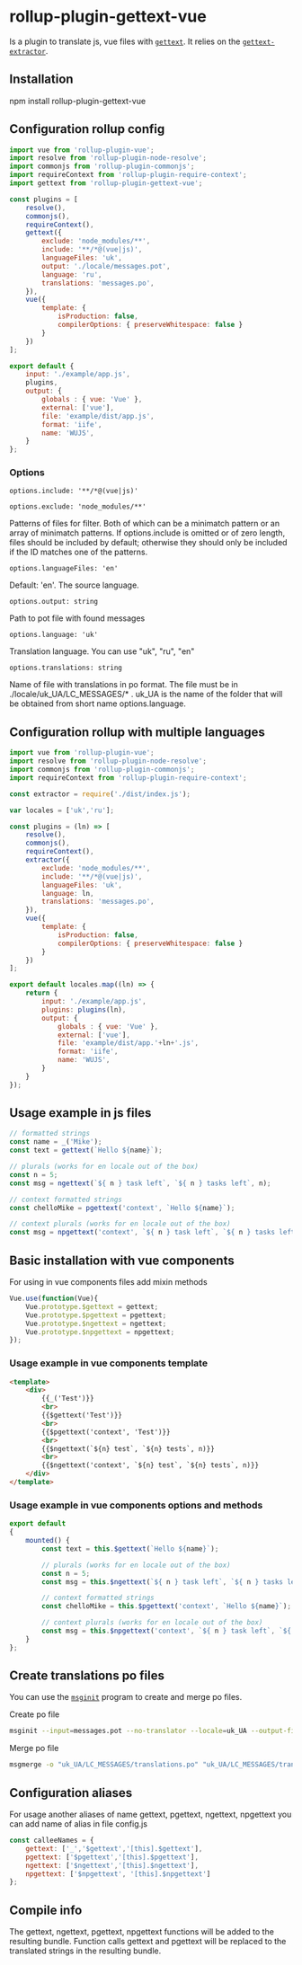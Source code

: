 # rollup-plugin-gettext-vue

Is a plugin to translate js, vue files with [`gettext`](http://www.labri.fr/perso/fleury/posts/programming/a-quick-gettext-tutorial.html). It relies on the [`gettext-extractor`](https://github.com/lukasgeiter/gettext-extractor).

## Installation

npm install rollup-plugin-gettext-vue

## Configuration rollup config

```javascript
import vue from 'rollup-plugin-vue';
import resolve from 'rollup-plugin-node-resolve';
import commonjs from 'rollup-plugin-commonjs';
import requireContext from 'rollup-plugin-require-context';
import gettext from 'rollup-plugin-gettext-vue';

const plugins = [
    resolve(),
    commonjs(),
    requireContext(),
    gettext({
        exclude: 'node_modules/**',
        include: '**/*@(vue|js)',
        languageFiles: 'uk',
        output: './locale/messages.pot',
        language: 'ru',
        translations: 'messages.po',
    }),
    vue({
        template: {
            isProduction: false,
            compilerOptions: { preserveWhitespace: false }
        }
    })
];

export default {
    input: './example/app.js',
    plugins,
    output: {
        globals : { vue: 'Vue' },
        external: ['vue'],
        file: 'example/dist/app.js',
        format: 'iife',
        name: 'WUJS',
    }
};
```

### Options

`options.include: '**/*@(vue|js)'`

`options.exclude: 'node_modules/**'`

Patterns of files for filter. Both of which can be a minimatch pattern or an array of minimatch patterns. If options.include is omitted or of zero length, files should be included by default; otherwise they should only be included if the ID matches one of the patterns.

`options.languageFiles: 'en'`

Default: 'en'. The source language.

`options.output: string`

Path to pot file with found messages

`options.language: 'uk'`

Translation language. You can use "uk", "ru", "en"

`options.translations: string`

Name of file with translations in po format. The file must be in ./locale/uk_UA/LC_MESSAGES/* .
uk_UA is the name of the folder that will be obtained from short name options.language.


## Configuration rollup with multiple languages

```javascript
import vue from 'rollup-plugin-vue';
import resolve from 'rollup-plugin-node-resolve';
import commonjs from 'rollup-plugin-commonjs';
import requireContext from 'rollup-plugin-require-context';

const extractor = require('./dist/index.js');

var locales = ['uk','ru'];

const plugins = (ln) => [
    resolve(),
    commonjs(),
    requireContext(),
    extractor({
        exclude: 'node_modules/**',
        include: '**/*@(vue|js)',
        languageFiles: 'uk',
        language: ln,
        translations: 'messages.po',
    }),
    vue({
        template: {
            isProduction: false,
            compilerOptions: { preserveWhitespace: false }
        }
    })
];

export default locales.map((ln) => {
    return {
        input: './example/app.js',
        plugins: plugins(ln),
        output: {
            globals : { vue: 'Vue' },
            external: ['vue'],
            file: 'example/dist/app.'+ln+'.js',
            format: 'iife',
            name: 'WUJS',
        }
    }
});
```

## Usage example in js files

```javascript
// formatted strings
const name = _('Mike');
const text = gettext(`Hello ${name}`);

// plurals (works for en locale out of the box)
const n = 5;
const msg = ngettext(`${ n } task left`, `${ n } tasks left`, n);

// context formatted strings
const chelloMike = pgettext('context', `Hello ${name}`);

// context plurals (works for en locale out of the box)
const msg = npgettext('context', `${ n } task left`, `${ n } tasks left`, n);
```

## Basic installation with vue components

For using in vue components files add mixin methods

```javascript
Vue.use(function(Vue){
    Vue.prototype.$gettext = gettext;
    Vue.prototype.$pgettext = pgettext;
    Vue.prototype.$ngettext = ngettext;
    Vue.prototype.$npgettext = npgettext;
});
```

### Usage example in vue components template

```html
<template>
    <div>
        {{_('Test')}}
        <br>
        {{$gettext('Test')}}
        <br>
        {{$pgettext('context', 'Test')}}
        <br>
        {{$ngettext(`${n} test`, `${n} tests`, n)}}
        <br>
        {{$ngettext('context', `${n} test`, `${n} tests`, n)}}
    </div>
</template>
```

### Usage example in vue components options and methods

```javascript
export default
{
    mounted() {
        const text = this.$gettext(`Hello ${name}`);

        // plurals (works for en locale out of the box)
        const n = 5;
        const msg = this.$ngettext(`${ n } task left`, `${ n } tasks left`, n);

        // context formatted strings
        const chelloMike = this.$pgettext('context', `Hello ${name}`);

        // context plurals (works for en locale out of the box)
        const msg = this.$npgettext('context', `${ n } task left`, `${ n } tasks left`, n);
    }
};
```


## Create translations po files

You can use the [`msginit`](https://www.gnu.org/software/gettext/manual/html_node/msginit-Invocation.html) program to create and merge po files.

Create po file

```bash
msginit --input=messages.pot --no-translator --locale=uk_UA --output-file=uk_UA/LC_MESSAGES/translations.po
```

Merge po file

```bash
msgmerge -o "uk_UA/LC_MESSAGES/translations.po" "uk_UA/LC_MESSAGES/translations.po" "messages.pot"
```


## Configuration aliases

For usage another aliases of name gettext, pgettext, ngettext, npgettext you can add name of alias in file config.js

```javascript
const calleeNames = {
    gettext: ['_','$gettext','[this].$gettext'],
    pgettext: ['$pgettext','[this].$pgettext'],
    ngettext: ['$ngettext','[this].$ngettext'],
    npgettext: ['$npgettext', '[this].$npgettext']
};
```

## Compile info

The gettext, ngettext, pgettext, npgettext functions will be added to the resulting bundle. Function calls gettext and pgettext will be replaced to the translated strings in the resulting bundle.
